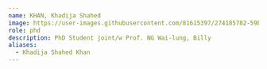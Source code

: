 ```yaml
---
name: KHAN, Khadija Shahed
image: https://user-images.githubusercontent.com/81615397/274185782-59bd08e2-fed2-4922-94a0-25b4b814ee4a.jpg
role: phd
description: PhD Student joint/w Prof. NG Wai-lung, Billy
aliases:
  - Khadija Shahed Khan
---
```

